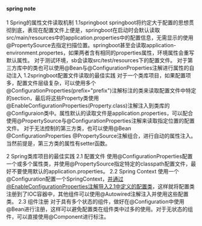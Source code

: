 #### spring note ####
1 Spring的属性文件读取机制
    1.1springboot
        springboot将约定大于配置的思想贯彻到底，表现在配置文件上便是，springboot在启动时会默认读取src/main/resources中的application.properties中的配置信息，无需显示的使用@PropertySource去指定扫描位置。springboot甚至会读取application-environment.propertes，如果两者含有相同的properties属性，环境属性会重写默认属性。
        对于测试环境，sb会读取src/test/resources下的配置文件。
        对于第三方库中的类也可以使用@Bean与@ConfigurationProperties注解进行属性的自动注入
    1.2springboot配置文件读取的最佳实践
        对于一个类库项目，如果配置项多，配置文件层级复杂，可以使用多个@ConfigurationProperties(prefix="prefix")注解标注的类来读取配置文件中特定的section，最后将这些Property类使用@EnableConfigurationProperties(Property.class)注解注入到类库的@Configuraion类中。属性默认的读取文件是application.properties，可以配合使用@PropertySource与@ConfigurationProperties注解来读取指定位置的配置文件。
        对于无法控制的第三方类，也可以使用@Bean @ConfigurationProperties @PropertySource注解组合，进行自动的属性注入。当然前提是，第三方类的属性有setter函数。


2 Spring类库项目的最佳实践
    2.1 配置文件
        使用@ConfigurationProperties配置一个或多个属性类，并使用@PropertySource指定特定的classpath配置文件，最好不要使用默认的application.properties。
    2.2 Spring Context
        使用一个@Configuration配置一个SpringContext，并通过@EnableConfigurationProperties注解导入2.1中定义的配置类，这样就将配置类注册到了IOC容器中，其他组件可以使用@Autowired注解注入并使用这些配置类。
    2.3 组件注册
        对于具有多个状态的组件，做好在@Configuration中使用@Bean进行注册，这样可以避免配置类在组件类中过多的使用。对于无状态的组件，可以直接使用@Component进行标注。
